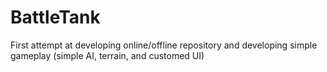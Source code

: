 # BattleTank
First attempt at developing online/offline repository and developing simple gameplay (simple AI, terrain, and customed UI)
